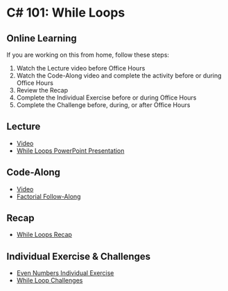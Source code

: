 # C# 101: While Loops

## Online Learning
If you are working on this from home, follow these steps:

1. Watch the Lecture video before Office Hours
1. Watch the Code-Along video and complete the activity before or during Office Hours
1. Review the Recap
1. Complete the Individual Exercise before or during Office Hours
1. Complete the Challenge before, during, or after Office Hours

## Lecture
- [Video](https://www.youtube.com/watch?v=KkF4hyoPQOs&list=PL1P_sExxi-9PSNwmays_UE8JYllVu7P7u&index=22&t=0s)
- <a href="WhileLoops.pptx" target="_blank">While Loops PowerPoint Presentation</a>

## Code-Along
- [Video](https://www.youtube.com/watch?v=bFeo4Ho47cw&list=PL1P_sExxi-9PSNwmays_UE8JYllVu7P7u&index=22)
- [Factorial Follow-Along](FactorialFollowAlong.md)

## Recap
- [While Loops Recap](WhileLoopRecap.md)

## Individual Exercise & Challenges
- [Even Numbers Individual Exercise](EvenNumbersIndividualExercise.md)
- [While Loop Challenges](WhileLoopChallenges.md)